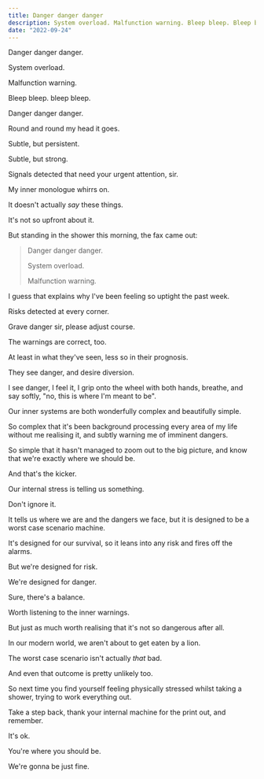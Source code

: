 ```yaml
---
title: Danger danger danger
description: System overload. Malfunction warning. Bleep bleep. Bleep bleep. Danger danger danger. Round and round my head it goes.
date: "2022-09-24"
---
```


Danger danger danger.

System overload.

Malfunction warning.

Bleep bleep. bleep bleep.

Danger danger danger.

Round and round my head it goes.

Subtle, but persistent.

Subtle, but strong.

Signals detected that need your urgent attention, sir.

My inner monologue whirrs on.

It doesn't actually _say_ these things.

It's not so upfront about it.

But standing in the shower this morning, the fax came out:

> Danger danger danger.
>
> System overload.
>
> Malfunction warning.

I guess that explains why I've been feeling so uptight the past week.

Risks detected at every corner.

Grave danger sir, please adjust course.

The warnings are correct, too.

At least in what they've seen, less so in their prognosis.

They see danger, and desire diversion.

I see danger, I feel it, I grip onto the wheel with both hands, breathe, and say softly, "no, this is where I'm meant to be".

Our inner systems are both wonderfully complex and beautifully simple.

So complex that it's been background processing every area of my life without me realising it, and subtly warning me of imminent dangers.

So simple that it hasn't managed to zoom out to the big picture, and know that we're exactly where we should be.

And that's the kicker.

Our internal stress is telling us something.

Don't ignore it.

It tells us where we are and the dangers we face, but it is designed to be a worst case scenario machine.

It's designed for our survival, so it leans into any risk and fires off the alarms.

But we're designed for risk.

We're designed for danger.

Sure, there's a balance.

Worth listening to the inner warnings.

But just as much worth realising that it's not so dangerous after all.

In our modern world, we aren't about to get eaten by a lion.

The worst case scenario isn't actually _that_ bad.

And even that outcome is pretty unlikely too.

So next time you find yourself feeling physically stressed whilst taking a shower, trying to work everything out.

Take a step back, thank your internal machine for the print out, and remember.

It's ok.

You're where you should be.

We're gonna be just fine.
